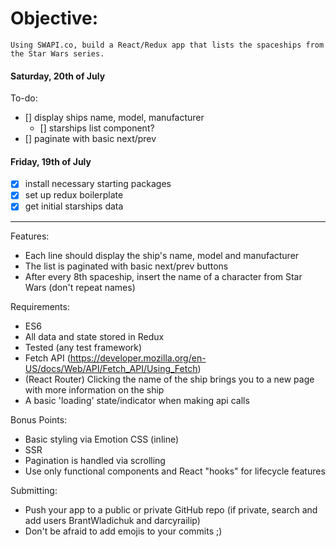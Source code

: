 # Objective:

    Using SWAPI.co, build a React/Redux app that lists the spaceships from the Star Wars series.

#### Saturday, 20th of July

To-do:

- [] display ships name, model, manufacturer
  - [] starships list component?
- [] paginate with basic next/prev

#### Friday, 19th of July

- [x] install necessary starting packages
- [x] set up redux boilerplate
- [x] get initial starships data

---

Features:

- Each line should display the ship's name, model and manufacturer
- The list is paginated with basic next/prev buttons
- After every 8th spaceship, insert the name of a character from Star Wars (don't repeat names)

Requirements:

- ES6
- All data and state stored in Redux
- Tested (any test framework)
- Fetch API (https://developer.mozilla.org/en-US/docs/Web/API/Fetch_API/Using_Fetch)
- (React Router) Clicking the name of the ship brings you to a new page with more information on the ship
- A basic 'loading' state/indicator when making api calls

Bonus Points:

- Basic styling via Emotion CSS (inline)
- SSR
- Pagination is handled via scrolling
- Use only functional components and React "hooks" for lifecycle features

Submitting:

- Push your app to a public or private GitHub repo (if private, search and add users BrantWladichuk and darcyrailip)
- Don't be afraid to add emojis to your commits ;)
